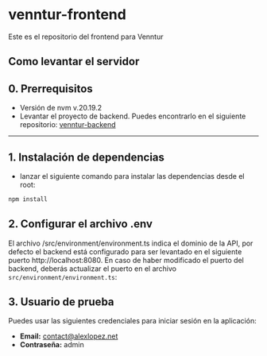 # venntur-frontend

Este es el repositorio del frontend para Venntur


Como levantar el servidor
---
## 0. Prerrequisitos

- Versión de nvm v.20.19.2
- Levantar el proyecto de backend. Puedes encontrarlo en el siguiente repositorio: [venntur-backend](https://github.com/Coquixo/venntur-backend)

---

## 1. Instalación de dependencias

- lanzar el siguiente comando para instalar las dependencias desde el root:
```bash
npm install
```
## 2. Configurar el archivo .env

El archivo /src/environment/environment.ts indica el dominio de la API, por defecto el backend está configurado para ser levantado en el siguiente puerto http://localhost:8080.
En caso de haber modificado el puerto del backend, deberás actualizar el puerto en el archivo `src/environment/environment.ts`:


## 3. Usuario de prueba

Puedes usar las siguientes credenciales para iniciar sesión en la aplicación:

- **Email:** contact@alexlopez.net
- **Contraseña:** admin
